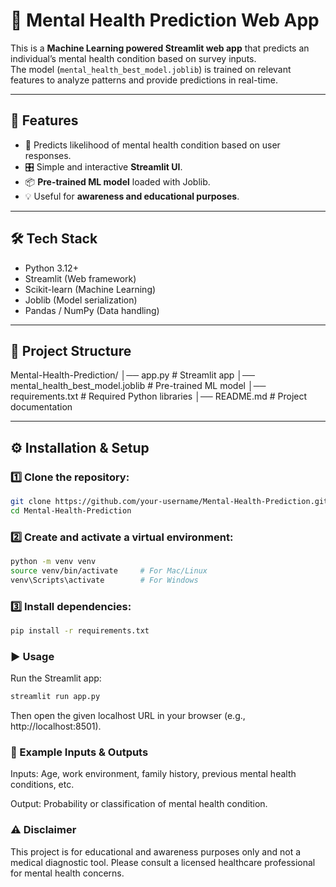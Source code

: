 # 🧠 Mental Health Prediction Web App

This is a **Machine Learning powered Streamlit web app** that predicts an individual’s mental health condition based on survey inputs.  
The model (`mental_health_best_model.joblib`) is trained on relevant features to analyze patterns and provide predictions in real-time.

---

## 🚀 Features
- 🏥 Predicts likelihood of mental health condition based on user responses.  
- 🎛️ Simple and interactive **Streamlit UI**.  
- 📦 **Pre-trained ML model** loaded with Joblib.  
- 💡 Useful for **awareness and educational purposes**.  

---

## 🛠️ Tech Stack
- Python 3.12+  
- Streamlit (Web framework)  
- Scikit-learn (Machine Learning)  
- Joblib (Model serialization)  
- Pandas / NumPy (Data handling)  

---

## 📂 Project Structure
Mental-Health-Prediction/
│── app.py # Streamlit app
│── mental_health_best_model.joblib # Pre-trained ML model
│── requirements.txt # Required Python libraries
│── README.md # Project documentation


---

## ⚙️ Installation & Setup

### 1️⃣ Clone the repository:
```bash
git clone https://github.com/your-username/Mental-Health-Prediction.git
cd Mental-Health-Prediction
```

### 2️⃣ Create and activate a virtual environment:
```bash
python -m venv venv
source venv/bin/activate     # For Mac/Linux
venv\Scripts\activate        # For Windows
```

### 3️⃣ Install dependencies:
```bash
pip install -r requirements.txt
```

### ▶️ Usage
Run the Streamlit app:
```bash
streamlit run app.py
```
Then open the given localhost URL in your browser (e.g., http://localhost:8501).

### 📌 Example Inputs & Outputs

Inputs: Age, work environment, family history, previous mental health conditions, etc.

Output: Probability or classification of mental health condition.

### ⚠️ Disclaimer

This project is for educational and awareness purposes only and not a medical diagnostic tool.
Please consult a licensed healthcare professional for mental health concerns.


